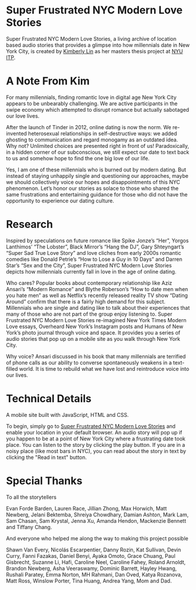 # Super Frustrated NYC Modern Love Stories

Super Frustrated NYC Modern Love Stories, a living archive of location based audio stories that provides a glimpse into how millennials date in New York City, is created by [Kimberly Lin](https://www.kimberly-y-lin.com/) as her masters thesis project at [NYU ITP](https://github.com/ITPNYU).

# A Note From Kim
For many millennials, finding romantic love in digital age New York City appears to be unbearably challenging. We are active participants in the swipe economy which attempted to disrupt romance but actually sabotaged our love lives.

After the launch of Tinder in 2012, online dating is now the norm. We re-invented heterosexual relationships in self-destructive ways: we added ghosting to communication and regard monogamy as an outdated idea. Why not? Unlimited choices are presented right in front of us! Paradoxically, in a hidden corner of our subconscious, we still expect our date to text back to us and somehow hope to find the one big love of our life.

Yes, I am one of these millennials who is burned out by modern dating. But instead of staying unhappily single and questioning our approaches, maybe we should collectively voice our hopes and disappointments of this NYC phenomenon. Let’s honor our stories as solace to those who shared the same frustrations and entertaining guidance for those who did not have the opportunity to experience our dating culture.


# Research
Inspired by speculations on future romance like Spike Jonze’s “Her”, Yorgos Lanthimos’ “The Lobster”, Black Mirror’s “Hang the DJ”, Gary Shteyngart’s “Super Sad True Love Story” and love cliches from early 2000s romantic comedies like Donald Petrie’s “How to Lose a Guy in 10 Days” and Darren Star’s “Sex and the City”, Super Frustrated NYC Modern Love Stories depicts how millennials currently fall in love in the age of online dating.

Who cares? Popular books about contemporary relationship like Aziz Ansari’s “Modern Romance” and Blythe Roberson’s “How to date men when you hate men” as well as Netflix’s recently released reality TV show “Dating Around” confirm that there is a fairly high demand for this subject. Millennials who are single and dating like to talk about their experiences that many of those who are not part of the group enjoy listening to. Super Frustrated NYC Modern Love Stories re-imagined New York Times Modern Love essays, Overheard New York’s Instagram posts and Humans of New York’s photo journal through voice and space. It provides you a series of audio stories that pop up on a mobile site as you walk through New York City.

Why voice? Ansari discussed in his book that many millennials are terrified of phone calls as our ability to converse spontaneously weakens in a text-filled world. It is time to rebuild what we have lost and reintroduce voice into our lives.


# Technical Details
A mobile site built with JavaScript, HTML and CSS.

To begin, simply go to [Super Frustrated NYC Modern Love Stories](https://www.superfrustrated.nyc/) and enable your location in your default browser. An audio story will pop up if you happen to be at a point of New York City where a frustrating date took place. You can listen to the story by clicking the play button. If you are in a noisy place (like most bars in NYC), you can read about the story in text by clicking the "Read in text" button.

# Special Thanks
To all the storytellers

Evan Forde Barden, Lauren Race, Jillian Zhong, Max Horwich, Matt Newberg, Jelani Bektemba, Shreiya Chowdhary, Damian Ashton, Mark Lam, Sam Chasan, Sam Krystal, Jenna Xu, Amanda Hendon, Mackenzie Bennett and Tiffany Chang.

And everyone who helped me along the way to making this project possible

Shawn Van Every, Nicolás Escarpentier, Danny Rozin, Kat Sullivan, Devin Curry, Fanni Fazakas, Daniel Benyi, Ayaka Omoto, Grace Chuang, Paul Gisbrecht, Suzanne Li, Hafi, Caroline Neel, Caroline Fahey, Roland Arnoldt, Brandon Newberg, Asha Veeraswamy, Dominic Barrett, Hayley Hwang, Rushali Paratey, Emma Norton, MH Rahmani, Dan Oved, Katya Rozanova, Matt Ross, Winslow Porter, Tina Huang, Andrea Yang, Mom and Dad.

